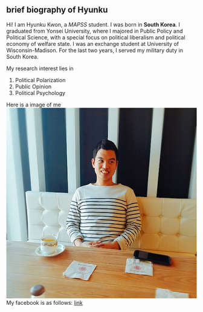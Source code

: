 ## brief biography of Hyunku

Hi! I am Hyunku Kwon, a _MAPSS_ student. I was born in **South Korea**. I graduated from Yonsei University, where I majored in Public Policy and Political Science, with a special focus on political liberalism and political economy of welfare state. I was an exchange student at University of Wisconsin-Madison. For the last two years, I served my military duty in South Korea. 

My research interest lies in 
1. Political Polarization
2. Public Opinion
3. Political Psychology

Here is a image of me
![](https://github.com/HyunkuKwon/hw01/blob/master/KakaoTalk_20171001_221540326.jpg)
My facebook is as follows:
[link](https://www.facebook.com/hyunku.kwon.9)